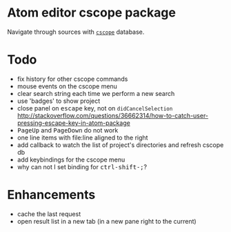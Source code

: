 # Atom editor cscope package

Navigate through sources with [`cscope`](http://cscope.sourceforge.net/) database.

# Todo

- fix history for other cscope commands
- mouse events on the cscope menu
- clear search string each time we perform a new search
- use 'badges' to show project
- close panel on <kbd>escape</kbd> key, not on `didCancelSelection`
  http://stackoverflow.com/questions/36662314/how-to-catch-user-pressing-escape-key-in-atom-package
- <kbd>PageUp</kbd> and <kbd>PageDown</kbd> do not work
- one line items with file:line aligned to the right
- add callback to watch the list of project's directories and refresh cscope db
- add keybindings for the cscope menu
- why can not I set binding for <kbd>ctrl-shift-;</kbd>?

# Enhancements

- cache the last request
- open result list in a new tab (in a new pane right to the current)
